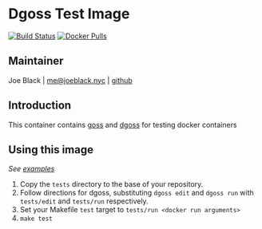 # Dgoss Test Image
[![Build Status](https://travis-ci.org/joeblackwaslike/docker-dgoss.svg?branch=master)](https://travis-ci.org/joeblackwaslike/docker-dgoss) [![Docker Pulls](https://img.shields.io/docker/pulls/joeblackwaslike/dgoss.svg)](https://hub.docker.com/r/joeblackwaslike/dgoss/)


## Maintainer
Joe Black | <me@joeblack.nyc> | [github](https://github.com/joeblackwaslike)


## Introduction
This container contains [goss](https://github.com/aelsabbahy/goss) and [dgoss](https://github.com/aelsabbahy/goss/tree/master/extras/dgoss) for testing docker containers


## Using this image
*See [examples](examples)*

1. Copy the `tests` directory to the base of your repository.
2. Follow directions for dgoss, substituting `dgoss edit` and `dgoss run` with
   `tests/edit` and `tests/run` respectively.
3. Set your Makefile `test` target to `tests/run <docker run arguments>`
4. `make test`
